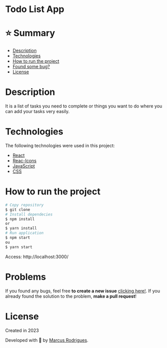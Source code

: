 # Todo List App

# ⭐ Summary

* [Description](#description)
* [Technologies](#technologies)
* [How to run the project](#how-to-run-the-project)
* [Found some bug?](#problems)
* [License](#license)

# Description
It is a list of tasks you need to complete or things you want to do where you can add your tasks very easily.

# Technologies
The following technologies were used in this project:
* [React](https://pt-br.reactjs.org/)
* [Reac-Icons](https://react-icons.github.io/react-icons/)
* [JavaScript](https://www.javascript.com/)
* [CSS](https://www.w3schools.com/css/)

# How to run the project
```bash
# Copy repository
$ git clone 
# Install dependecies
$ npm install
or
$ yarn install
# Run application
$ npm start
ou
$ yarn start
```

Access: http://localhost:3000/

# Problems

If you found any bugs, feel free **to create a new issue**  [clicking here!](https://github.com/jhomgarcia/TodoListApp/issues). If you already found the solution to the problem, **make a pull request**!

# License

Created in 2023


Developed with 💜 by [Marcus Rodrigues](https://www.linkedin.com/in/jhonatan-garcia/).
